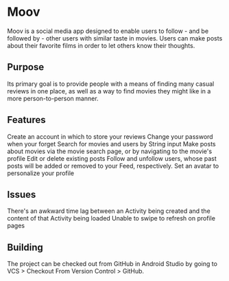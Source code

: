 # Moov
Moov is a social media app designed to enable users to follow - and be followed by - other users with similar taste in movies. Users can make posts about their favorite films in order to let others know their thoughts.

## Purpose
Its primary goal is to provide people with a means of finding many casual reviews in one place, as well as a way to find movies they might like in a more person-to-person manner.

## Features
Create an account in which to store your reviews
Change your password when your forget
Search for movies and users by String input
Make posts about movies via the movie search page, or by navigating to the movie's profile
Edit or delete existing posts
Follow and unfollow users, whose past posts will be added or removed to your Feed, respectively.
Set an avatar to personalize your profile

## Issues
There's an awkward time lag between an Activity being created and the content of that Activity being loaded
Unable to swipe to refresh on profile pages

## Building
The project can be checked out from GitHub in Android Studio by going to VCS > Checkout From Version Control > GitHub.